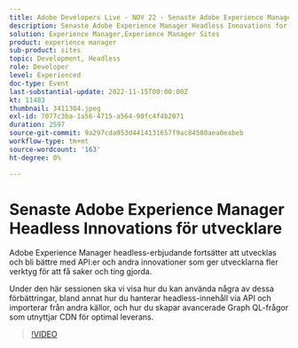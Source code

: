 ```yaml
---
title: Adobe Developers Live - NOV 22 - Senaste Adobe Experience Manager Headless Innovations för utvecklare
description: Senaste Adobe Experience Manager Headless Innovations for DevelopersAdobe Experience Manager Headless-erbjudandet fortsätter att utvecklas och bli bättre med API:er och andra innovationer som ger utvecklare fler verktyg för att få saker gjorda.Under den här sessionen ska vi visa hur du kan använda några av dessa förbättringar, bland annat hur du hanterar headless-innehåll via API och importerar från andra källor och hur du skapar avancerade Graph QL-frågor som utnyttjar CDN för optimalt leverans.
solution: Experience Manager,Experience Manager Sites
product: experience manager
sub-product: sites
topic: Development, Headless
role: Developer
level: Experienced
doc-type: Event
last-substantial-update: 2022-11-15T00:00:00Z
kt: 11483
thumbnail: 3411304.jpeg
exl-id: 7077c3ba-1a56-4715-a564-90fc4f4b2071
duration: 2597
source-git-commit: 9a297cda953d4414131657f9ac84580aea0eabeb
workflow-type: tm+mt
source-wordcount: '163'
ht-degree: 0%

---
```


# Senaste Adobe Experience Manager Headless Innovations för utvecklare

Adobe Experience Manager headless-erbjudande fortsätter att utvecklas och bli bättre med API:er och andra innovationer som ger utvecklarna fler verktyg för att få saker och ting gjorda.

Under den här sessionen ska vi visa hur du kan använda några av dessa förbättringar, bland annat hur du hanterar headless-innehåll via API och importerar från andra källor, och hur du skapar avancerade Graph QL-frågor som utnyttjar CDN för optimal leverans.

>[!VIDEO](https://video.tv.adobe.com/v/3411304/?quality=12&learn=on)
